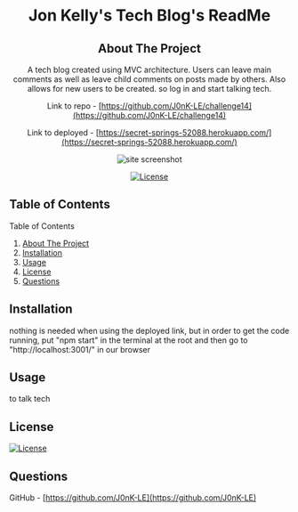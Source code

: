 <h1 align="center">Jon Kelly's Tech Blog's ReadMe</h1>
<div align="center">

## About The Project
A tech blog created using MVC architecture. Users can leave main comments as well as leave child comments on posts made by others. Also allows for new users to be created. so log in and start talking tech.

Link to repo - [https://github.com/J0nK-LE/challenge14](https://github.com/J0nK-LE/challenge14)

Link to deployed  - [https://secret-springs-52088.herokuapp.com/](https://secret-springs-52088.herokuapp.com/)

![site screenshot](../../../../../C:/Users/Jon%20Kelly/repos/challenge14/assets/secret-springs-52088.herokuapp.com_.png)

[![License][ISC-bdg]][ISC-url]</div>

## Table of Contents
<summary>Table of Contents</summary>
     <ol>
       <li><a href="#about-the-project">About The Project</a></li>
       <li><a href="#installation">Installation</a></li>
       <li><a href="#usage">Usage</a></li>
       <li><a href="#license">License</a></li>
       <li><a href="#questions">Questions</a></li>
     </ol>

## Installation
nothing is needed when using the deployed link, but in order to get the code running, put "npm start" in the terminal at the root and then go to "http://localhost:3001/" in our browser
## Usage
to talk tech
## License
[![License][ISC-bdg]][ISC-url]
## Questions 
GitHub - [https://github.com/J0nK-LE](https://github.com/J0nK-LE)


[MIT-bdg]:https://img.shields.io/badge/License-MIT-yellow.svg
[MIT-url]:https://opensource.org/licenses/MIT
[Apache-bdg]:https://img.shields.io/badge/License-Apache_2.0-blue.svg
[Apache-url]:https://opensource.org/licenses/Apache-2.0
[GNU-bdg]:https://img.shields.io/badge/License-GPLv3-blue.svg
[GNU-url]:https://www.gnu.org/licenses/gpl-3.0
[IBM-bdg]:https://img.shields.io/badge/License-IPL_1.0-blue.svg
[IBM-url]:https://opensource.org/licenses/IPL-1.0
[ISC-bdg]:https://img.shields.io/badge/License-ISC-blue.svg
[ISC-url]:https://opensource.org/licenses/ISC
[Mozilla-bdg]:https://img.shields.io/badge/License-MPL_2.0-brightgreen.svg
[Mozilla-url]:https://opensource.org/licenses/MPL-2.0
